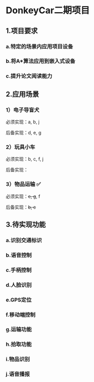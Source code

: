 # DonkeyCar二期项目

## 1.项目要求

### a.特定的场景内应用项目设备

### b.将A*算法应用到嵌入式设备

### c.提升论文阅读能力

## 2.应用场景

### 1）电子导盲犬

必须实现：a, b, j

后备实现：d, e, g

### 2）玩具小车

必须实现：b, c, f, j 

后备实现：

### 3）物品运输 ✅

必须实现：~~e,  g~~, f 

后备实现：~~b, c~~

## 3.待实现功能

### a.识别交通标识

### b.语音控制

### c.手柄控制

### d.人脸识别

### e.GPS定位

### f.移动端控制

### g.运输功能

### h.拾取功能

### i.物品识别

### j.语音播报

